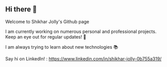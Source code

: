 ## Hi there 👋
Welcome to Shikhar Jolly's Github page  

I am currently working on numerous personal and professional projects. Keep an eye out for regular updates! 🔭

I am always trying to learn about new technologies 📚

Say hi on LinkedIn! : https://www.linkedin.com/in/shikhar-jolly-0b755a319/

<!--
**Shikharjolly/ShikharJolly** is a ✨ _special_ ✨ repository because its `README.md` (this file) appears on your GitHub profile.

Here are some ideas to get you started:

- 🔭 I’m currently working on ...
- 🌱 I’m currently learning ...
- 👯 I’m looking to collaborate on ...
- 🤔 I’m looking for help with ...
- 💬 Ask me about ...
- 📫 How to reach me: ...
- 😄 Pronouns: ...
- ⚡ Fun fact: ...
-->
